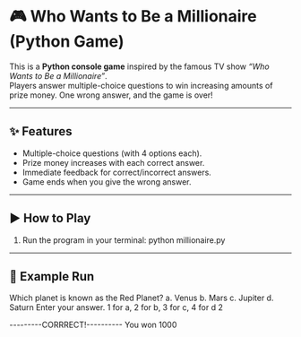 # 🎮 Who Wants to Be a Millionaire (Python Game)

This is a **Python console game** inspired by the famous TV show *“Who Wants to Be a Millionaire”*.  
Players answer multiple-choice questions to win increasing amounts of prize money. One wrong answer, and the game is over!

---

## ✨ Features
- Multiple-choice questions (with 4 options each).
- Prize money increases with each correct answer.
- Immediate feedback for correct/incorrect answers.
- Game ends when you give the wrong answer.

---

## ▶️ How to Play
1. Run the program in your terminal:
     python millionaire.py
   
---

## 📸 Example Run
Which planet is known as the Red Planet?
a. Venus
b. Mars
c. Jupiter
d. Saturn
Enter your answer. 1 for a, 2 for b, 3 for c, 4 for d
2

---------CORRRECT!----------
You won 1000
